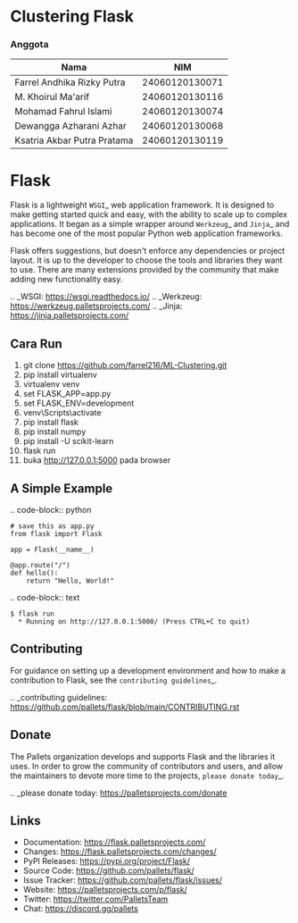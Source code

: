 # Clustering Flask


### Anggota
Nama  | NIM
------------- | -------------
Farrel Andhika Rizky Putra  | 24060120130071	  
M. Khoirul Ma'arif  | 24060120130116
Mohamad Fahrul Islami | 24060120130074
Dewangga Azharani Azhar | 24060120130068
Ksatria Akbar Putra Pratama | 24060120130119

Flask
=====

Flask is a lightweight `WSGI`_ web application framework. It is designed
to make getting started quick and easy, with the ability to scale up to
complex applications. It began as a simple wrapper around `Werkzeug`_
and `Jinja`_ and has become one of the most popular Python web
application frameworks.

Flask offers suggestions, but doesn't enforce any dependencies or
project layout. It is up to the developer to choose the tools and
libraries they want to use. There are many extensions provided by the
community that make adding new functionality easy.

.. _WSGI: https://wsgi.readthedocs.io/
.. _Werkzeug: https://werkzeug.palletsprojects.com/
.. _Jinja: https://jinja.palletsprojects.com/

Cara Run
----------
1. git clone https://github.com/farrel216/ML-Clustering.git
2. pip install virtualenv
3. virtualenv venv
4. set FLASK_APP=app.py
5. set FLASK_ENV=development
6. venv\Scripts\activate
7. pip install flask
8. pip install numpy
9. pip install -U scikit-learn
10. flask run
11. buka http://127.0.0.1:5000 pada browser

A Simple Example
----------------

.. code-block:: python

    # save this as app.py
    from flask import Flask

    app = Flask(__name__)

    @app.route("/")
    def hello():
        return "Hello, World!"

.. code-block:: text

    $ flask run
      * Running on http://127.0.0.1:5000/ (Press CTRL+C to quit)


Contributing
------------

For guidance on setting up a development environment and how to make a
contribution to Flask, see the `contributing guidelines`_.

.. _contributing guidelines: https://github.com/pallets/flask/blob/main/CONTRIBUTING.rst


Donate
------

The Pallets organization develops and supports Flask and the libraries
it uses. In order to grow the community of contributors and users, and
allow the maintainers to devote more time to the projects, `please
donate today`_.

.. _please donate today: https://palletsprojects.com/donate


Links
-----

-   Documentation: https://flask.palletsprojects.com/
-   Changes: https://flask.palletsprojects.com/changes/
-   PyPI Releases: https://pypi.org/project/Flask/
-   Source Code: https://github.com/pallets/flask/
-   Issue Tracker: https://github.com/pallets/flask/issues/
-   Website: https://palletsprojects.com/p/flask/
-   Twitter: https://twitter.com/PalletsTeam
-   Chat: https://discord.gg/pallets
